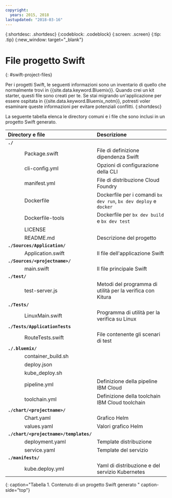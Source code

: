 ```yaml
---
copyright:
  years: 2015, 2018
lastupdated: "2018-03-16"
---
```


{:shortdesc: .shortdesc}
{:codeblock: .codeblock}
{:screen: .screen}
{:tip: .tip}
{:new_window: target="_blank"}

# File progetto Swift 
{: #swift-project-files}

Per i progetti Swift, le seguenti informazioni sono un inventario di quello che normalmente trovi in {{site.data.keyword.Bluemix}}. Quando crei un kit starter, questi file sono creati per te. Se stai migrando un'applicazione per essere ospitata in {{site.data.keyword.Bluemix_notm}}, potresti voler esaminare queste informazioni per evitare potenziali conflitti.
{:shortdesc}

La seguente tabella elenca le directory comuni e i file che sono inclusi in un progetto Swift generato. 

| Directory e file                                     | Descrizione                       |
|:------------------------------------------------|:------------------------------------------|
|<b>`./`</b>                                             |  |
|&nbsp;&nbsp;&nbsp;&nbsp;&nbsp;&nbsp;&nbsp;&nbsp;&nbsp;&nbsp;&nbsp;&nbsp;Package.swift| File di definizione dipendenza Swift |
|&nbsp;&nbsp;&nbsp;&nbsp;&nbsp;&nbsp;&nbsp;&nbsp;&nbsp;&nbsp;&nbsp;&nbsp;cli-config.yml | Opzioni di configurazione della CLI |
|&nbsp;&nbsp;&nbsp;&nbsp;&nbsp;&nbsp;&nbsp;&nbsp;&nbsp;&nbsp;&nbsp;&nbsp;manifest.yml | File di distribuzione Cloud Foundry |
|&nbsp;&nbsp;&nbsp;&nbsp;&nbsp;&nbsp;&nbsp;&nbsp;&nbsp;&nbsp;&nbsp;&nbsp;Dockerfile | Dockerfile per i comandi `bx dev run`, `bx dev deploy` e `docker` |
|&nbsp;&nbsp;&nbsp;&nbsp;&nbsp;&nbsp;&nbsp;&nbsp;&nbsp;&nbsp;&nbsp;&nbsp;Dockerfile-tools | Dockerfile per `bx dev build` e `bx dev test` |
|&nbsp;&nbsp;&nbsp;&nbsp;&nbsp;&nbsp;&nbsp;&nbsp;&nbsp;&nbsp;&nbsp;&nbsp;LICENSE |  |
|&nbsp;&nbsp;&nbsp;&nbsp;&nbsp;&nbsp;&nbsp;&nbsp;&nbsp;&nbsp;&nbsp;&nbsp;README.md | Descrizione del progetto |
|<b>`./Sources/Application/`</b> |  |  |
|&nbsp;&nbsp;&nbsp;&nbsp;&nbsp;&nbsp;&nbsp;&nbsp;&nbsp;&nbsp;&nbsp;&nbsp;Application.swift | Il file dell'applicazione Swift |
|<b>`./Sources/<projectname>/`</b> | |
|&nbsp;&nbsp;&nbsp;&nbsp;&nbsp;&nbsp;&nbsp;&nbsp;&nbsp;&nbsp;&nbsp;&nbsp;main.swift | Il file principale Swift |
|<b>`./test/`</b> | |
|&nbsp;&nbsp;&nbsp;&nbsp;&nbsp;&nbsp;&nbsp;&nbsp;&nbsp;&nbsp;&nbsp;&nbsp;test-server.js | Metodi del programma di utilità per la verifica con Kitura |
|<b>`./Tests/`</b> | |
|&nbsp;&nbsp;&nbsp;&nbsp;&nbsp;&nbsp;&nbsp;&nbsp;&nbsp;&nbsp;&nbsp;&nbsp;LinuxMain.swift | Programma di utilità per la verifica su Linux |
|<b>`./Tests/ApplicationTests`</b> | |
|&nbsp;&nbsp;&nbsp;&nbsp;&nbsp;&nbsp;&nbsp;&nbsp;&nbsp;&nbsp;&nbsp;&nbsp;RouteTests.swift | File contenente gli scenari di test |
|<b>`./.bluemix/`</b> | |
|&nbsp;&nbsp;&nbsp;&nbsp;&nbsp;&nbsp;&nbsp;&nbsp;&nbsp;&nbsp;&nbsp;&nbsp;container_build.sh | |
|&nbsp;&nbsp;&nbsp;&nbsp;&nbsp;&nbsp;&nbsp;&nbsp;&nbsp;&nbsp;&nbsp;&nbsp;deploy.json | |
|&nbsp;&nbsp;&nbsp;&nbsp;&nbsp;&nbsp;&nbsp;&nbsp;&nbsp;&nbsp;&nbsp;&nbsp;kube_deploy.sh | |
|&nbsp;&nbsp;&nbsp;&nbsp;&nbsp;&nbsp;&nbsp;&nbsp;&nbsp;&nbsp;&nbsp;&nbsp;pipeline.yml | Definizione della pipeline IBM Cloud |
|&nbsp;&nbsp;&nbsp;&nbsp;&nbsp;&nbsp;&nbsp;&nbsp;&nbsp;&nbsp;&nbsp;&nbsp;toolchain.yml | Definizione della toolchain IBM Cloud toolchain |
|<b>`./chart/<projectname>/`</b> | |
|&nbsp;&nbsp;&nbsp;&nbsp;&nbsp;&nbsp;&nbsp;&nbsp;&nbsp;&nbsp;&nbsp;&nbsp;Chart.yaml | Grafico Helm |
|&nbsp;&nbsp;&nbsp;&nbsp;&nbsp;&nbsp;&nbsp;&nbsp;&nbsp;&nbsp;&nbsp;&nbsp;values.yaml | Valori grafico Helm |
|<b>`./chart/<projectname>/templates/`</b> | |
|&nbsp;&nbsp;&nbsp;&nbsp;&nbsp;&nbsp;&nbsp;&nbsp;&nbsp;&nbsp;&nbsp;&nbsp;deployment.yaml | Template distribuzione |
|&nbsp;&nbsp;&nbsp;&nbsp;&nbsp;&nbsp;&nbsp;&nbsp;&nbsp;&nbsp;&nbsp;&nbsp;service.yaml | Template del servizio |
|<b>`./manifests/`</b> | |
|&nbsp;&nbsp;&nbsp;&nbsp;&nbsp;&nbsp;&nbsp;&nbsp;&nbsp;&nbsp;&nbsp;&nbsp;kube.deploy.yml | Yaml di distribuzione e del servizio Kubernetes |
{: caption="Tabella 1. Contenuto di un progetto Swift generato " caption-side="top"}

